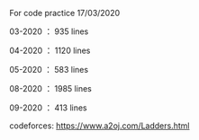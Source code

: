 For code practice
17/03/2020

03-2020 ： 935  lines

04-2020 ： 1120 lines

05-2020 ： 583  lines

08-2020 ： 1985 lines

09-2020 ： 413  lines


codeforces: https://www.a2oj.com/Ladders.html
